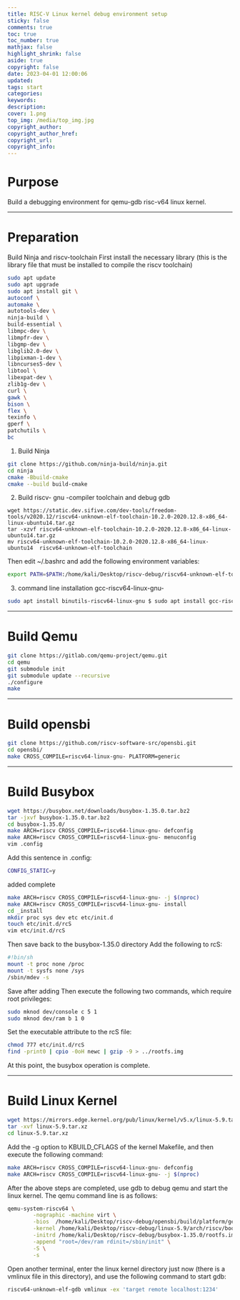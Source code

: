 ```yaml
---
title: RISC-V Linux kernel debug environment setup
sticky: false
comments: true
toc: true
toc_number: true
mathjax: false
highlight_shrink: false
aside: true
copyright: false
date: 2023-04-01 12:00:06
updated:
tags: start
categories:
keywords:
description:
cover: 1.png
top_img: /media/top_img.jpg
copyright_author:
copyright_author_href:
copyright_url:
copyright_info:
---
```


# Purpose
Build a debugging environment for qemu-gdb risc-v64 linux kernel.

---

# Preparation
Build Ninja and riscv-toolchain
First install the necessary library (this is the library file that must be installed to compile the riscv toolchain)
```bash
sudo apt update 
sudo apt upgrade 
sudo apt install git \ 
autoconf \ 
automake \ 
autotools-dev \ 
ninja-build \ 
build-essential \ 
libmpc-dev \ 
libmpfr-dev \ 
libgmp-dev \ 
libglib2.0-dev \ 
libpixman-1-dev \ 
libncurses5-dev \ 
libtool \ 
libexpat-dev \ 
zlib1g-dev \ 
curl \ 
gawk \ 
bison \ 
flex \ 
texinfo \ 
gperf \ 
patchutils \ 
bc 
```
1. Build Ninja
```bash
git clone https://github.com/ninja-build/ninja.git
cd ninja
cmake -Bbuild-cmake
cmake --build build-cmake
```
2. Build riscv- gnu -compiler toolchain and debug gdb
```baas 
wget https://static.dev.sifive.com/dev-tools/freedom-tools/v2020.12/riscv64-unknown-elf-toolchain-10.2.0-2020.12.8-x86_64-linux-ubuntu14.tar.gz
tar -xzvf riscv64-unknown-elf-toolchain-10.2.0-2020.12.8-x86_64-linux-ubuntu14.tar.gz
mv riscv64-unknown-elf-toolchain-10.2.0-2020.12.8-x86_64-linux-ubuntu14  riscv64-unknown-elf-toolchain
```
Then edit ~/.bashrc and add the following environment variables:
```bash
export PATH=$PATH:/home/kali/Desktop/riscv-debug/riscv64-unknown-elf-toolchain/bin
```
3. command line installation gcc-riscv64-linux-gnu-
```bash 
sudo apt install binutils-riscv64-linux-gnu $ sudo apt install gcc-riscv64-linux-gnu
```

---

# Build Qemu
```bash
git clone https://gitlab.com/qemu-project/qemu.git
cd qemu
git submodule init
git submodule update --recursive
./configure
make
```

---

# Build opensbi
```bash 
git clone https://github.com/riscv-software-src/opensbi.git
cd opensbi/
make CROSS_COMPILE=riscv64-linux-gnu- PLATFORM=generic
```

---

# Build Busybox
```bash
wget https://busybox.net/downloads/busybox-1.35.0.tar.bz2
tar -jxvf busybox-1.35.0.tar.bz2
cd busybox-1.35.0/
make ARCH=riscv CROSS_COMPILE=riscv64-linux-gnu- defconfig
make ARCH=riscv CROSS_COMPILE=riscv64-linux-gnu- menuconfig
vim .config 
```
Add this sentence in .config:
```bash
CONFIG_STATIC=y
```
added complete
```bash
make ARCH=riscv CROSS_COMPILE=riscv64-linux-gnu- -j $(nproc)
make ARCH=riscv CROSS_COMPILE=riscv64-linux-gnu- install
cd _install 
mkdir proc sys dev etc etc/init.d
touch etc/init.d/rcS
vim etc/init.d/rcS
```
Then save back to the busybox-1.35.0 directory
Add the following to rcS:
```bash
#!bin/sh 
mount -t proc none /proc 
mount -t sysfs none /sys 
/sbin/mdev -s
```
Save after adding
Then execute the following two commands, which require root privileges:
```bash
sudo mknod dev/console c 5 1 
sudo mknod dev/ram b 1 0
```
Set the executable attribute to the rcS file:
```bash
chmod 777 etc/init.d/rcS
find -print0 | cpio -0oH newc | gzip -9 > ../rootfs.img 
```
At this point, the busybox operation is complete.

---

#  Build Linux Kernel
```bash
wget https://mirrors.edge.kernel.org/pub/linux/kernel/v5.x/linux-5.9.tar.xz
tar -xvf linux-5.9.tar.xz
cd linux-5.9.tar.xz 
```
Add the -g option to KBUILD_CFLAGS of the kernel Makefile, and then execute the following command:
```bash 
make ARCH=riscv CROSS_COMPILE=riscv64-linux-gnu- defconfig 
make ARCH=riscv CROSS_COMPILE=riscv64-linux-gnu- -j $(nproc)
```
After the above steps are completed, use gdb to debug qemu and start the linux kernel. The qemu command line is as follows:
```bash
qemu-system-riscv64 \
        -nographic -machine virt \
        -bios  /home/kali/Desktop/riscv-debug/opensbi/build/platform/generic/firmware/fw_dynamic.bin \
        -kernel /home/kali/Desktop/riscv-debug/linux-5.9/arch/riscv/boot/Image \
        -initrd /home/kali/Desktop/riscv-debug/busybox-1.35.0/rootfs.img  \
        -append "root=/dev/ram rdinit=/sbin/init" \
        -S \
        -s
```
Open another terminal, enter the linux kernel directory just now (there is a vmlinux file in this directory), and use the following command to start gdb:
```bash
riscv64-unknown-elf-gdb vmlinux -ex 'target remote localhost:1234'
```
